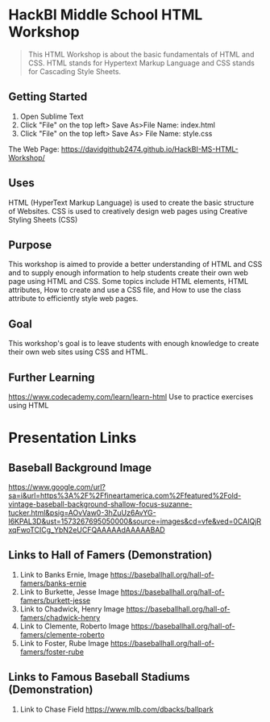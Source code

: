 # HackBI Middle School HTML Workshop
> This HTML Workshop is about the basic fundamentals of HTML and CSS. HTML stands for Hypertext Markup Language and CSS stands for Cascading Style Sheets. 

## Getting Started
1. Open Sublime Text
2. Click "File" on the top left> Save As>File Name: index.html
3. Click "File" on the top left> Save As> File Name: style.css

The Web Page: https://davidgithub2474.github.io/HackBI-MS-HTML-Workshop/
## Uses
HTML (HyperText Markup Language) is used to create the basic structure of Websites. CSS is used to creatively design web pages using Creative Styling Sheets (CSS)

## Purpose
This workshop is aimed to provide a better understanding of HTML and CSS and to supply enough information to help students create their own web page using HTML and CSS. Some topics include HTML elements, HTML attributes, How to create and use a CSS file, and How to use the class attribute to efficiently style web pages.

## Goal
This workshop's goal is to leave students with enough knowledge to create their own web sites using CSS and HTML.
## Further Learning
https://www.codecademy.com/learn/learn-html 	Use to practice exercises using HTML

# Presentation  Links

## Baseball Background Image
https://www.google.com/url?sa=i&url=https%3A%2F%2Ffineartamerica.com%2Ffeatured%2Fold-vintage-baseball-background-shallow-focus-suzanne-tucker.html&psig=AOvVaw0-3hZuUz6AvYG-l6KPAL3D&ust=1573267695050000&source=images&cd=vfe&ved=0CAIQjRxqFwoTCICg_YbN2eUCFQAAAAAdAAAAABAD

## Links to Hall of Famers (Demonstration)
1. Link to Banks Ernie, Image https://baseballhall.org/hall-of-famers/banks-ernie
2. Link to Burkette, Jesse Image https://baseballhall.org/hall-of-famers/burkett-jesse
3. Link to Chadwick, Henry Image https://baseballhall.org/hall-of-famers/chadwick-henry
4. Link to Clemente, Roberto Image https://baseballhall.org/hall-of-famers/clemente-roberto
5. Link to Foster, Rube Image https://baseballhall.org/hall-of-famers/foster-rube

## Links to Famous Baseball Stadiums (Demonstration)
1. Link to Chase Field  https://www.mlb.com/dbacks/ballpark

